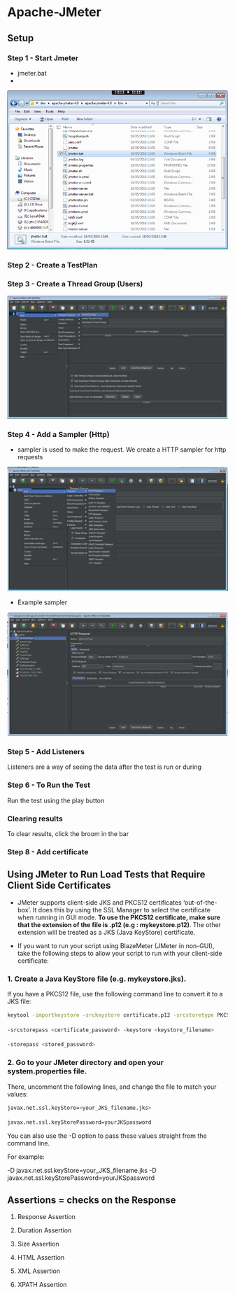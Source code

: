 # Apache-JMeter

## Setup

### Step 1 - Start Jmeter

- jmeter.bat
- 
![alt](images/jmeterbat.PNG)

### Step 2 - Create a TestPlan

### Step 3 - Create a Thread Group (Users)

![alt](images/threadgroup.png)

### Step 4 - Add a Sampler (Http)

- sampler is used to make the request. We create a HTTP sampler for http requests

![alt](images/sampler.png)

- Example sampler

![alt](images/samplerexample.PNG)

### Step 5 - Add Listeners

Listeners are a way of seeing the data after the test is run or during


### Step 6 - To Run the Test

Run the test using the play button

### Clearing results

To clear results, click the broom in the bar

### Step 8 - Add certificate


## Using JMeter to Run Load Tests that Require Client Side Certificates

- JMeter supports client-side JKS and PKCS12 certificates ‘out-of-the-box’. It does this by using the SSL Manager to select the certificate when running in GUI mode. **To use the PKCS12 certificate, make sure that the extension of the file is .p12 (e.g : mykeystore.p12)**. The other extension will be treated as a JKS (Java KeyStore) certificate.

- If you want to run your script using BlazeMeter (JMeter in non-GUI), take the following steps to allow your script to run with your client-side certificate:

### 1. Create a Java KeyStore file (e.g. mykeystore.jks).

If you have a PKCS12 file, use the following command line to convert it to a JKS file:

```bash
keytool -importkeystore -srckeystore certificate.p12 -srcstoretype PKCS12

-srcstorepass <certificate_password> -keystore <keystore_filename>

-storepass <stored_password>
```

### 2. Go to your JMeter directory and open your system.properties file.

There, uncomment the following lines, and change the file to match your values:

```bash
javax.net.ssl.keyStore=<your_JKS_filename.jks>

javax.net.ssl.keyStorePassword=yourJKSpassword
```

You can also use the -D option to pass these values straight from the command line.

For example:

-D javax.net.ssl.keyStore=your_JKS_filename.jks -D javax.net.ssl.keyStorePassword=yourJKSpassword

## Assertions =  checks on the Response

1. Response Assertion

2. Duration Assertion

3. Size Assertion

4. HTML Assertion

5. XML Assertion

6. XPATH Assertion

